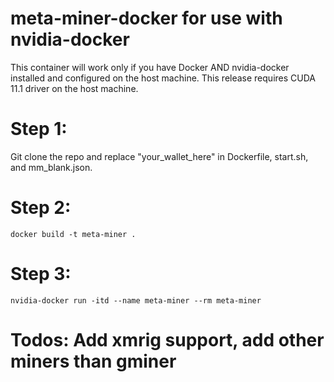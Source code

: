 # meta-miner-docker for use with nvidia-docker

This container will work only if you have Docker AND nvidia-docker installed and configured on the host machine. This release requires CUDA 11.1 driver on the host machine.  

# Step 1:
Git clone the repo and replace "your_wallet_here" in Dockerfile, start.sh, and mm_blank.json.

# Step 2:
```
docker build -t meta-miner .
```

# Step 3:
```
nvidia-docker run -itd --name meta-miner --rm meta-miner
``` 

# Todos: Add xmrig support, add other miners than gminer
